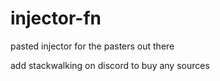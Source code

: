 # injector-fn
pasted injector for the pasters out there

add stackwalking on discord to buy any sources 
